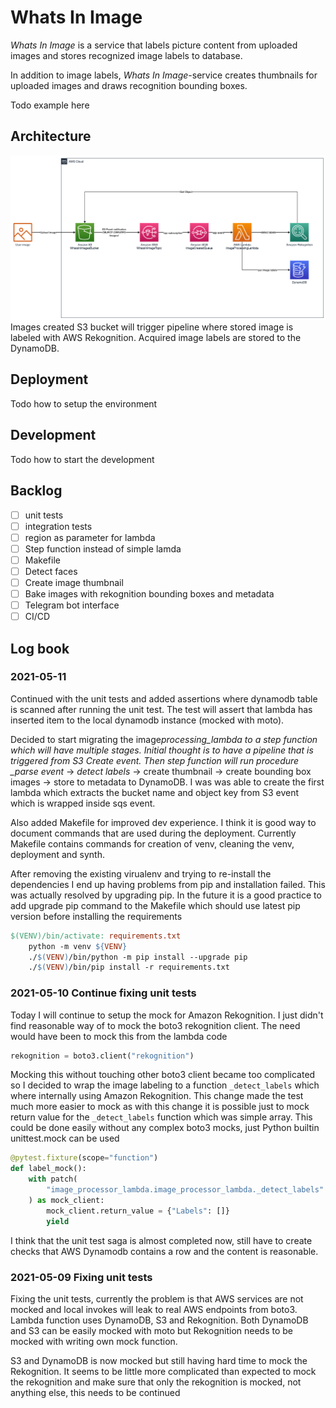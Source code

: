 # Whats In Image

_Whats In Image_ is a service that labels picture content from uploaded images and
stores recognized image labels to database.

In addition to image labels, _Whats In Image_-service creates thumbnails for
uploaded images and draws recognition bounding boxes.

Todo example here

## Architecture

![Architecture Diagram](assets/architecture.png)
Images created S3 bucket will trigger pipeline where stored image is labeled with AWS
Rekognition. Acquired image labels are stored to the DynamoDB.

## Deployment

Todo how to setup the environment

## Development

Todo how to start the development

## Backlog

- [ ] unit tests
- [ ] integration tests
- [ ] region as parameter for lambda
- [ ] Step function instead of simple lamda
- [ ] Makefile
- [ ] Detect faces
- [ ] Create image thumbnail
- [ ] Bake images with rekognition bounding boxes and metadata
- [ ] Telegram bot interface
- [ ] CI/CD

## Log book

### 2021-05-11

Continued with the unit tests and added assertions where dynamodb table is scanned after
running the unit test. The test will assert that lambda has inserted item to the local
dynamodb instance (mocked with moto).

Decided to start migrating the image*processing_lambda to a step function which will
have multiple stages. Initial thought is to have a pipeline that is triggered from S3
Create event. Then step function will run procedure \_parse event* -> _detect labels_ ->
create thumbnail -> create bounding box images -> store to metadata to DynamoDB. I was
was able to create the first lambda which extracts the bucket name and object key from
S3 event which is wrapped inside sqs event.

Also added Makefile for improved dev experience. I think it is good way to document
commands that are used during the deployment. Currently Makefile contains commands for
creation of venv, cleaning the venv, deployment and synth.

After removing the existing virualenv and trying to re-install the dependencies I end up
having problems from pip and installation failed. This was actually resolved by upgrading
pip. In the future it is a good practice to add upgrade pip command to the Makefile which
should use latest pip version before installing the requirements

```Makefile
$(VENV)/bin/activate: requirements.txt
	python -m venv ${VENV}
	./$(VENV)/bin/python -m pip install --upgrade pip
	./$(VENV)/bin/pip install -r requirements.txt
```

### 2021-05-10 Continue fixing unit tests

Today I will continue to setup the mock for Amazon Rekognition.
I just didn't find reasonable way of to mock the boto3 rekognition client. The need
would have been to mock this from the lambda code

```python
rekognition = boto3.client("rekognition")
```

Mocking this without touching other boto3 client became too complicated so I decided to
wrap the image labeling to a function `_detect_labels` which where internally using
Amazon Rekognition. This change made the test much more easier to mock as with this
change it is possible just to mock return value for the `_detect_labels` function which
was simple array. This could be done easily without any complex boto3 mocks, just Python
builtin unittest.mock can be used

```python
@pytest.fixture(scope="function")
def label_mock():
    with patch(
        "image_processor_lambda.image_processor_lambda._detect_labels"
    ) as mock_client:
        mock_client.return_value = {"Labels": []}
        yield
```

I think that the unit test saga is almost completed now, still have to create checks
that AWS Dynamodb contains a row and the content is reasonable.

### 2021-05-09 Fixing unit tests

Fixing the unit tests, currently the problem is that AWS services are not mocked
and local invokes will leak to real AWS endpoints from boto3. Lambda function uses
DynamoDB, S3 and Rekognition. Both DynamoDB and S3 can be easily mocked with moto but
Rekognition needs to be mocked with writing own mock function.

S3 and DynamoDB is now mocked but still having hard time to mock the Rekognition. It
seems to be little more complicated than expected to mock the rekognition and make sure
that only the rekognition is mocked, not anything else, this needs to be continued
